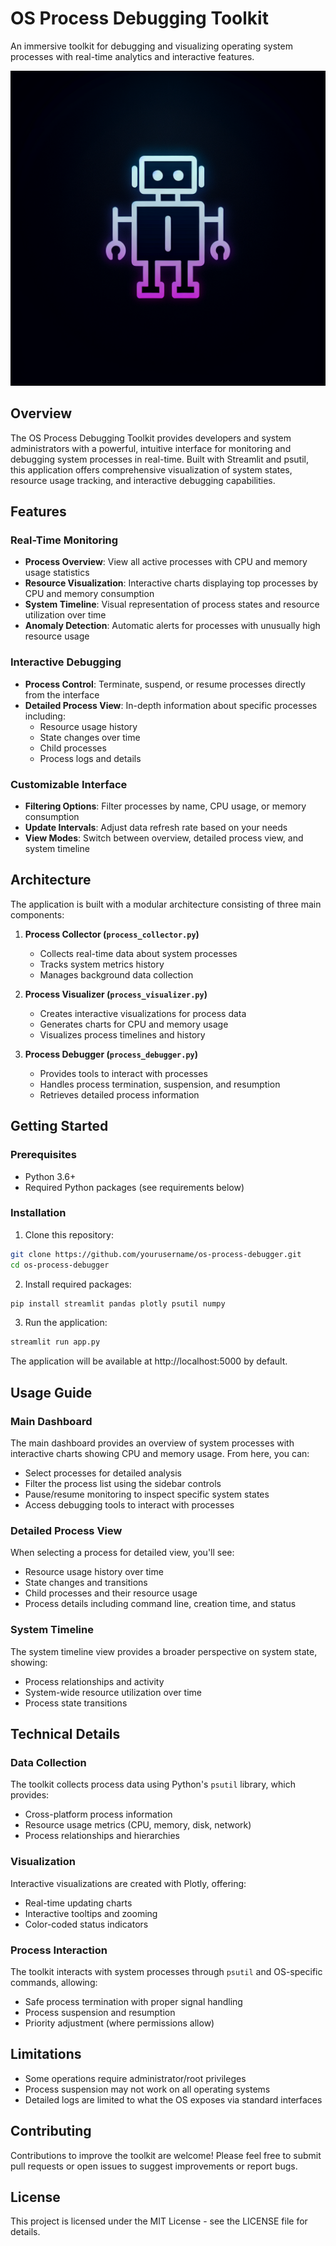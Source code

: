 # OS Process Debugging Toolkit

An immersive toolkit for debugging and visualizing operating system processes with real-time analytics and interactive features.

![Process Debugger](generated-icon.png)

## Overview

The OS Process Debugging Toolkit provides developers and system administrators with a powerful, intuitive interface for monitoring and debugging system processes in real-time. Built with Streamlit and psutil, this application offers comprehensive visualization of system states, resource usage tracking, and interactive debugging capabilities.

## Features

### Real-Time Monitoring
- **Process Overview**: View all active processes with CPU and memory usage statistics
- **Resource Visualization**: Interactive charts displaying top processes by CPU and memory consumption
- **System Timeline**: Visual representation of process states and resource utilization over time
- **Anomaly Detection**: Automatic alerts for processes with unusually high resource usage

### Interactive Debugging
- **Process Control**: Terminate, suspend, or resume processes directly from the interface
- **Detailed Process View**: In-depth information about specific processes including:
  - Resource usage history
  - State changes over time
  - Child processes
  - Process logs and details

### Customizable Interface
- **Filtering Options**: Filter processes by name, CPU usage, or memory consumption
- **Update Intervals**: Adjust data refresh rate based on your needs
- **View Modes**: Switch between overview, detailed process view, and system timeline

## Architecture

The application is built with a modular architecture consisting of three main components:

1. **Process Collector (`process_collector.py`)**
   - Collects real-time data about system processes
   - Tracks system metrics history
   - Manages background data collection

2. **Process Visualizer (`process_visualizer.py`)**
   - Creates interactive visualizations for process data
   - Generates charts for CPU and memory usage
   - Visualizes process timelines and history

3. **Process Debugger (`process_debugger.py`)**
   - Provides tools to interact with processes
   - Handles process termination, suspension, and resumption
   - Retrieves detailed process information

## Getting Started

### Prerequisites
- Python 3.6+
- Required Python packages (see requirements below)

### Installation

1. Clone this repository:
```bash
git clone https://github.com/yourusername/os-process-debugger.git
cd os-process-debugger
```

2. Install required packages:
```bash
pip install streamlit pandas plotly psutil numpy
```

3. Run the application:
```bash
streamlit run app.py
```

The application will be available at http://localhost:5000 by default.

## Usage Guide

### Main Dashboard
The main dashboard provides an overview of system processes with interactive charts showing CPU and memory usage. From here, you can:

- Select processes for detailed analysis
- Filter the process list using the sidebar controls
- Pause/resume monitoring to inspect specific system states
- Access debugging tools to interact with processes

### Detailed Process View
When selecting a process for detailed view, you'll see:

- Resource usage history over time
- State changes and transitions
- Child processes and their resource usage
- Process details including command line, creation time, and status

### System Timeline
The system timeline view provides a broader perspective on system state, showing:

- Process relationships and activity
- System-wide resource utilization over time
- Process state transitions

## Technical Details

### Data Collection
The toolkit collects process data using Python's `psutil` library, which provides:
- Cross-platform process information
- Resource usage metrics (CPU, memory, disk, network)
- Process relationships and hierarchies

### Visualization
Interactive visualizations are created with Plotly, offering:
- Real-time updating charts
- Interactive tooltips and zooming
- Color-coded status indicators

### Process Interaction
The toolkit interacts with system processes through `psutil` and OS-specific commands, allowing:
- Safe process termination with proper signal handling
- Process suspension and resumption
- Priority adjustment (where permissions allow)

## Limitations

- Some operations require administrator/root privileges
- Process suspension may not work on all operating systems
- Detailed logs are limited to what the OS exposes via standard interfaces

## Contributing

Contributions to improve the toolkit are welcome! Please feel free to submit pull requests or open issues to suggest improvements or report bugs.

## License

This project is licensed under the MIT License - see the LICENSE file for details.